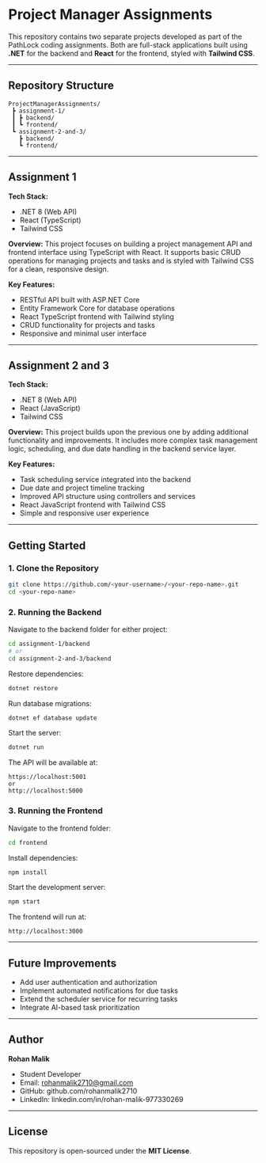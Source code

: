 # Project Manager Assignments

This repository contains two separate projects developed as part of the PathLock coding assignments. Both are full-stack applications built using **.NET** for the backend and **React** for the frontend, styled with **Tailwind CSS**.

---

## Repository Structure

```
ProjectManagerAssignments/
 ┣ assignment-1/
 ┃ ┣ backend/
 ┃ ┗ frontend/
 ┗ assignment-2-and-3/
   ┣ backend/
   ┗ frontend/
```

---

## Assignment 1

**Tech Stack:**

* .NET 8 (Web API)
* React (TypeScript)
* Tailwind CSS

**Overview:**
This project focuses on building a project management API and frontend interface using TypeScript with React. It supports basic CRUD operations for managing projects and tasks and is styled with Tailwind CSS for a clean, responsive design.

**Key Features:**

* RESTful API built with ASP.NET Core
* Entity Framework Core for database operations
* React TypeScript frontend with Tailwind styling
* CRUD functionality for projects and tasks
* Responsive and minimal user interface

---

## Assignment 2 and 3

**Tech Stack:**

* .NET 8 (Web API)
* React (JavaScript)
* Tailwind CSS

**Overview:**
This project builds upon the previous one by adding additional functionality and improvements. It includes more complex task management logic, scheduling, and due date handling in the backend service layer.

**Key Features:**

* Task scheduling service integrated into the backend
* Due date and project timeline tracking
* Improved API structure using controllers and services
* React JavaScript frontend with Tailwind CSS
* Simple and responsive user experience

---

## Getting Started

### 1. Clone the Repository

```bash
git clone https://github.com/<your-username>/<your-repo-name>.git
cd <your-repo-name>
```

### 2. Running the Backend

Navigate to the backend folder for either project:

```bash
cd assignment-1/backend
# or
cd assignment-2-and-3/backend
```

Restore dependencies:

```bash
dotnet restore
```

Run database migrations:

```bash
dotnet ef database update
```

Start the server:

```bash
dotnet run
```

The API will be available at:

```
https://localhost:5001
or
http://localhost:5000
```

### 3. Running the Frontend

Navigate to the frontend folder:

```bash
cd frontend
```

Install dependencies:

```bash
npm install
```

Start the development server:

```bash
npm start
```

The frontend will run at:

```
http://localhost:3000
```

---

## Future Improvements

* Add user authentication and authorization
* Implement automated notifications for due tasks
* Extend the scheduler service for recurring tasks
* Integrate AI-based task prioritization

---

## Author

**Rohan Malik**
* Student Developer
* Email: rohanmalik2710@gmail.com
* GitHub: github.com/rohanmalik2710
* LinkedIn: linkedin.com/in/rohan-malik-977330269

---

## License

This repository is open-sourced under the **MIT License**.

